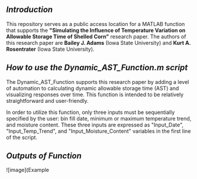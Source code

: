 ## _Introduction_

This repository serves as a public access location for a MATLAB function that supports the **"Simulating the Influence of Temperature Variation on Allowable Storage Time of Shelled Corn"** research paper.  The authors of this research paper are **Bailey J. Adams** (Iowa State University) and **Kurt A. Rosentrater** (Iowa State University).

## _How to use the Dynamic_AST_Function.m script_
The Dynamic_AST_Function supports this research paper by adding a level of automation to calculating dynamic allowable storage time (AST) and visualizing responses over time.  This function is intended to be relatively straightforward and user-friendly.

In order to utilize this function, only three inputs must be sequentially specified by the user: bin fill date, minimum or maximum temperature trend, and moisture content.  These three inputs are expressed as "Input_Date", "Input_Temp_Trend", and "Input_Moisture_Content" variables in the first line of the script.

## _Outputs of Function_

![image](Example

